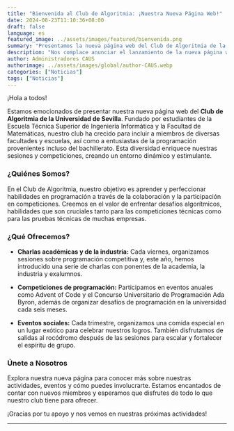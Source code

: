 ```yaml
---
title: "Bienvenida al Club de Algoritmia: ¡Nuestra Nueva Página Web!"
date: 2024-08-23T11:10:36+08:00
draft: false
language: es
featured_image: ../assets/images/featured/bienvenida.png
summary: "Presentamos la nueva página web del Club de Algoritmia de la Universidad de Sevilla. Descubre nuestras actividades, eventos y cómo puedes unirte a nosotros."
description: "Nos complace anunciar el lanzamiento de la nueva página web del Club de Algoritmia de la Universidad de Sevilla. En esta publicación, te presentamos nuestra misión, nuestras actividades principales, y cómo puedes formar parte de esta apasionante comunidad dedicada a la programación y la resolución de problemas algorítmicos."
author: Administradores CAUS
authorimage: ../assets/images/global/author-CAUS.webp
categories: ["Noticias"]
tags: ["Noticias"]
---
```


<!-- ## Bienvenida al Club de Algoritmia -->

¡Hola a todos!

Estamos emocionados de presentar nuestra nueva página web del **Club de Algoritmia de la Universidad de Sevilla**. Fundado por estudiantes de la Escuela Técnica Superior de Ingeniería Informática y la Facultad de Matemáticas, nuestro club ha crecido para incluir a miembros de diversas facultades y escuelas, así como a entusiastas de la programación provenientes incluso del bachillerato. Esta diversidad enriquece nuestras sesiones y competiciones, creando un entorno dinámico y estimulante.


### ¿Quiénes Somos?

En el Club de Algoritmia, nuestro objetivo es aprender y perfeccionar habilidades en programación a través de la colaboración y la participación en competiciones. Creemos en el valor de enfrentar desafíos algorítmicos, habilidades que son cruciales tanto para las competiciones técnicas como para las pruebas técnicas de muchas empresas.


### ¿Qué Ofrecemos?

- **Charlas académicas y de la industria:** Cada viernes, organizamos sesiones sobre programación competitiva y, este año, hemos introducido una serie de charlas con ponentes de la academia, la industria y exalumnos.

- **Competiciones de programación:** Participamos en eventos anuales como Advent of Code y el Concurso Universitario de Programación Ada Byron, además de organizar desafíos de programación en la universidad cada seis meses.

- **Eventos sociales:** Cada trimestre, organizamos una comida especial en un lugar exótico para celebrar nuestros logros. También disfrutamos de salidas al rocódromo después de las sesiones para escalar y fortalecer el espíritu de grupo.


### Únete a Nosotros

Explora nuestra nueva página para conocer más sobre nuestras actividades, eventos y cómo puedes involucrarte. Estamos encantados de contar con nuevos miembros y esperamos que disfrutes de todo lo que nuestro club tiene para ofrecer.

¡Gracias por tu apoyo y nos vemos en nuestras próximas actividades!

---
